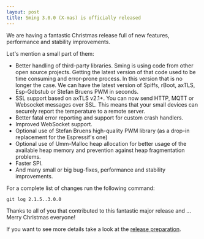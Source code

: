 ```yaml
---
layout: post
title: Sming 3.0.0 (X-mas) is officially released
---
```

We are having a fantastic Christmas release full of new features, performance and stability improvements. 
 
Let's mention a small part of them:
* Better handling of third-party libraries. Sming is using code from other open source projects. Getting the latest version of that code used to be time consuming and error-prone process. In this version that is no longer the case. We can have the latest version of Spiffs, rBoot, axTLS, Esp-Gdbstub or Stefan Bruens PWM in seconds.
* SSL support based on axTLS v2.1+. You can now send HTTP, MQTT or Websocket messages over SSL. This means that your small devices can securely report the temperature to a remote server. 
* Better fatal error reporting and support for custom crash handlers.
* Improved WebSocket support.
* Optional use of Stefan Bruens high-quality PWM library (as a drop-in replacement for the Espressif's one)
* Optional use of Umm-Malloc heap allocation for better usage of the available heap memory and prevention against heap fragmentation problems.
* Faster SPI.
* And many small or big bug-fixes, performance and stability improvements.  

For a complete list of changes run the following command:

```
git log 2.1.5..3.0.0
```

Thanks to all of you that contributed to this fantastic major release and ... 
Merry Christmas everyone!

If you want to see more details take a look at the [release preparation](https://github.com/SmingHub/Sming/issues/800).